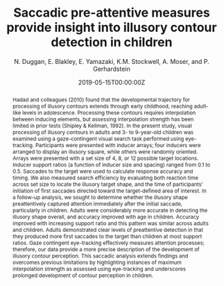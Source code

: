 ---
# Documentation: https://wowchemy.com/docs/managing-content/

title: "Saccadic pre-attentive measures provide insight into illusory contour detection in children"
authors: [N. Duggan, E. Blakley, E. Yamazaki, K.M. Stockwell, A. Moser, and P. Gerhardstein]
author: "N. Duggan, E. Blakley, E. Yamazaki, K.M. Stockwell, A. Moser, and P. Gerhardstein"
date: 2019-05-15T00:00:00Z
doi: ""

# Schedule page publish date (NOT publication's date).
publishDate: 2020-12-18T00:00:00Z

# Publication type.
# Legend: 0 = Uncategorized; 1 = Conference paper; 2 = Journal article;
# 3 = Preprint / Working Paper; 4 = Report; 5 = Book; 6 = Book section;
# 7 = Thesis; 8 = Patent
publication_types: ["1"]

# Publication name and optional abbreviated publication name.
publication: "[Poster]. Vision Sciences Society, Tampa, FL"
publication_short: ""

abstract: "Hadad and colleagues (2010) found that the developmental trajectory for processing of illusory contours extends through early childhood, reaching adult-like levels in adolescence. Processing these contours requires interpolation between inducing elements, but assessing interpolation strength has been limited in prior tests (Shipley & Kellman, 1992). In the present study, visual processing of illusory contours in adults and 3- to 9-year-old children was examined using a gaze-contingent visual search task performed using eye-tracking. Participants were presented with inducer arrays; four inducers were arranged to display an illusory square, while others were randomly oriented. Arrays were presented with a set size of 4, 8, or 12 possible target locations. Inducer support ratios (a function of inducer size and spacing) ranged from 0.1 to 0.5. Saccades to the target were used to calculate response accuracy and timing. We also measured search efficiency by evaluating both reaction time across set size to locate the illusory target shape, and the time of participants’ initiation of first saccades directed toward the target-defined area of interest. In a follow-up analysis, we sought to determine whether the illusory shape preattentively captured attention immediately after the initial saccade, particularly in children. Adults were considerably more accurate in detecting the illusory shape overall, and accuracy improved with age in children. Accuracy improved with increasing support ratio and this pattern was similar across adults and children. Adults demonstrated clear levels of preattentive detection in that they produced more first saccades to the target than children at most support ratios. Gaze contingent eye-tracking effectively measures attention processes; therefore, our data provide a more precise description of the development of illusory contour perception. This saccadic analysis extends findings and overcomes previous limitations by highlighting instances of maximum interpolation strength as assessed using eye-tracking and underscores prolonged development of contour perception in children."

# Summary. An optional shortened abstract.
summary: ""

tags: [Eye-Tracking]
categories: []
featured: false

# Custom links (optional).
#   Uncomment and edit lines below to show custom links.
# links:
# - name: Follow
#   url: https://twitter.com
#   icon_pack: fab
#   icon: twitter

url_pdf:
url_code:
url_dataset:
url_poster: 
url_project:
url_slides:
url_source:
url_video: 

# Featured image
# To use, add an image named `featured.jpg/png` to your page's folder. 
# Focal points: Smart, Center, TopLeft, Top, TopRight, Left, Right, BottomLeft, Bottom, BottomRight.
image:
  caption: ""
  focal_point: ""
  preview_only: false

# Associated Projects (optional).
#   Associate this publication with one or more of your projects.
#   Simply enter your project's folder or file name without extension.
#   E.g. `internal-project` references `content/project/internal-project/index.md`.
#   Otherwise, set `projects: []`.
projects: []

# Slides (optional).
#   Associate this publication with Markdown slides.
#   Simply enter your slide deck's filename without extension.
#   E.g. `slides: "example"` references `content/slides/example/index.md`.
#   Otherwise, set `slides: ""`.
slides: ""
---